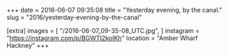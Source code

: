 +++
date = 2016-06-07 09:35:08
title = "Yesterday evening, by the canal."
slug = "2016/yesterday-evening-by-the-canal"

[extra]
images = [
    "/2016-06-07_09-35-08_UTC.jpg",
]
instagram = "https://instagram.com/p/BGWTI2koIKh"
location = "Amber Wharf Hackney"
+++

